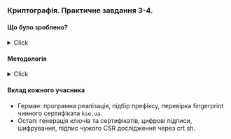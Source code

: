 ### Криптографія. Практичне завдання 3-4. 

#### Що було зроблено? 

<details>

<summary>Click</summary>

##### Імплементовано алгоритм SHA256
Файли імплементації: 
- `sha256.cpp`
- `sha256.h` public методи `runTests()` і `compute()`

##### Знайдено шість 20-бaйтових префіксів, які при конкатенації з ASCII рядком: 
```
give my friend 2 bitcoins for pizza
```
Дають 256-бітний рядок, котрий починаєтья з 32 нулів (у бітовій репрезентації)

Усі префікси можна знайти у файлі `prefixes.txt` у гілці `finding_padding` на GitHub (два префікси наведені нижче).
Для коду генерації див. `find_padding.h` у тій же гілці.
```
15 78 a8 e5 81 3f 6c 5c 86 75 ad 26 a3 bf ae 15 d1 01 85 a4 
08 55 93 5e b9 b4 28 dc a7 b9 fc cd 62 ac 43 0d 43 7b 8c 89 
```


##### Згенеровано RSA-ключ (8192 біт) та CSR.

- `server.key` — приватний ключ
- `server.csr` — запит на сертифікат
- `server.crt` — самопідписаний сертифікат

##### Підписано запит іншої команди (server.csr)
Використано власний ключ `server.key` та сертифікат `server2.crt`
Видано сертифікат `server2_signed.crt` зі строком дії 365 днів
Параметри підпису: SHA-256, RSA, згенеровано серійний номер `server.srl`

Підписано повідомлення 
```
give my friend 2 bitcoins for a pizza:
```
Підпис з використанням SHA-256 + RSA → `message.sig`
Підпис з використанням RSA-PSS → `message_pss.sig`

Зашифровано те саме повідомлення відкритим ключем іншої команди:
Див. файл: 
```
message.enc
```
Використано ключ: 
```
key_d264568d34ce50366207f2ebe3806aa5.pub
```
Досліджено домен `kse.ua` через `crt.sh`:
Перший сертифікат видано 29.04.2011, діяв до 28.04.2012
CA: GlobalSign Organization Validation CA - G2
Сертифікат ID: 7171802

##### Знайдено і перевірено fingerprint чинного сертифікату `kse.ua`
Цікаво, що отримане геш-значення відрізнялось від запропонованого в лабораторній роботі. Це пов'язано з тим, що 
у домена `kse.ua` нещодавно змінився сертифікат. Отримане значення співпало зі значенням у браузері:

```
00d1d2087942c356253a9f3c85bc73ea4dc0a385d799fa608c28a9e75479285b
```
- файл перевірки - `fingerprint_verification.h`

</details>

#### Методологія 
<details>

<summary>Click</summary>

- Для імплементації SHA256 було створено окремий клас. 
- Для генерування 20-байтних префіксів було використано функціонал бібліотеки `<random>`, а саме `random_device` і 
`mt19937`. Розрахунки відбувались паралельно і незалежно у 8 потоках.
- Для підпису повідомлення використовувались утиліти `openssl dgst` і `openssl pkeyutl`.
- Для створення ключів, CSR і сертифікатів — `openssl genpkey`, `req`, `x509`.
- Для шифрування — `openssl pkeyutl` з відкритим ключем іншої команди.
- Для видачі сертифіката іншій команді використано `openssl x509 -req ... -CA ....`
- Аналіз `kse.ua` проводився через сайт `crt.sh`.

</details>


#### Вклад кожного учасника
- Герман: програмна реалізація, підбір префіксу, перевірка fingerprint чинного сертифіката `kse.ua`.
- Остап: генерація ключів та сертифікатів, цифрові підписи, шифрування, підпис чужого CSR дослідження через crt.sh.
